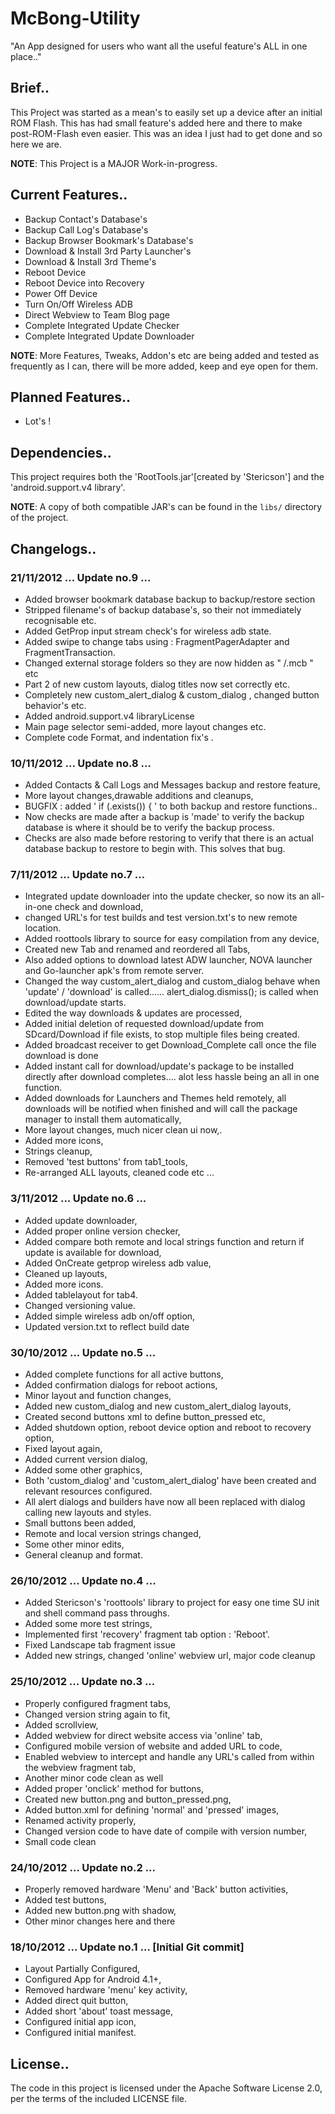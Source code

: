 McBong-Utility
==========================================

"An App designed for users who want all the useful feature's ALL in one place.."

Brief..
------------

This Project was started as a mean's to easily set up a device after
 an initial ROM Flash.
This has had small feature's added here and there to make post-ROM-Flash even easier.
This was an idea I just had to get done and so here we are.

**NOTE**: This Project is a MAJOR Work-in-progress.

Current Features..
------------

* Backup Contact's Database's
* Backup Call Log's Database's
* Backup Browser Bookmark's Database's
* Download & Install 3rd Party Launcher's
* Download & Install 3rd Theme's
* Reboot Device
* Reboot Device into Recovery 
* Power Off Device
* Turn On/Off Wireless ADB 
* Direct Webview to Team Blog page
* Complete Integrated Update Checker
* Complete Integrated Update Downloader

**NOTE**: More Features, Tweaks, Addon's etc are being added and tested as frequently as I can,
there will be more added, keep and eye open for them.

Planned Features..
------------
* Lot's !

Dependencies..
------------
This project requires both the 'RootTools.jar'[created by 'Stericson'] and the 'android.support.v4 library'.

**NOTE**: A copy of both compatible JAR's can be found in the `libs/` directory of
the project.

Changelogs..
------------
### 21/11/2012 ... Update no.9 ...

* Added browser bookmark database backup to backup/restore section
* Stripped filename's of backup database's, so their not immediately 
recognisable etc.
* Added GetProp input stream check's for wireless adb state.
* Added swipe to change tabs using : FragmentPagerAdapter and
FragmentTransaction.
* Changed external storage folders so they are now hidden as " /.mcb " etc
* Part 2 of new custom layouts, dialog titles now set correctly etc.
* Completely new custom_alert_dialog & custom_dialog , changed button 
behavior's etc.
* Added android.support.v4 libraryLicense
* Main page selector semi-added, more layout changes etc.
* Complete code Format, and indentation fix's .

### 10/11/2012 ... Update no.8 ...

* Added Contacts & Call Logs and Messages backup and restore feature,
* More layout changes,drawable additions and cleanups,
* BUGFIX : added ' if (.exists()) { ' to both backup and restore functions..
* Now checks are made after a backup is 'made' to verify the backup
database is where it should be to verify the backup process.
* Checks are also made before restoring to verify that there is an actual
database backup to restore to begin with.
This solves that bug.

### 7/11/2012 ... Update no.7 ...

* Integrated update downloader into the update checker, so now its an 
all-in-one check and download,
* changed URL's for test builds and test version.txt's to new remote location.
* Added roottools library to source for easy compilation from any device,
* Created new Tab and renamed and reordered all Tabs,
* Also added options to download latest ADW launcher, NOVA launcher and
Go-launcher apk's from remote server.
* Changed the way custom_alert_dialog and custom_dialog behave when
'update' / 'download' is called......  alert_dialog.dismiss(); is called
when download/update starts.
* Edited the way downloads & updates are processed,
* Added initial deletion of requested download/update from SDcard/Download
if file exists, to stop multiple files being created.
* Added broadcast receiver to get Download_Complete call once the file
download is done
* Added instant call for download/update's package to be installed
directly after download completes....  alot less hassle being an all in
one function.
* Added downloads for Launchers and Themes held remotely,
all downloads will be notified when finished and will call the package
manager to install them automatically,
* More layout changes, much nicer clean ui now,.
* Added more icons,
* Strings cleanup,
* Removed 'test buttons' from tab1_tools,
* Re-arranged ALL layouts, cleaned code etc ...

### 3/11/2012 ... Update no.6 ...

* Added update downloader,
* Added proper online version checker,
* Added compare both remote and local strings function and return if
update is available for download,
* Added OnCreate getprop wireless adb value,
* Cleaned up layouts,
* Added more icons. 
* Added tablelayout for tab4.
* Changed versioning value.
* Added simple wireless adb on/off option,
* Updated version.txt to reflect build date

### 30/10/2012 ... Update no.5 ...

* Added complete functions for all active buttons,
* Added confirmation dialogs for reboot actions, 
* Minor layout and function changes,
* Added new custom_dialog and new custom_alert_dialog layouts,
* Created second buttons xml to define button_pressed etc,
* Added shutdown option, reboot device option and reboot to recovery option,
* Fixed layout again, 
* Added current version dialog,
* Added some other graphics,
* Both 'custom_dialog' and 'custom_alert_dialog' have been created and
relevant resources configured.
* All alert dialogs and builders have now all been replaced with dialog 
calling new layouts and styles. 
* Small buttons been added,
* Remote and local version strings changed, 
* Some other minor edits,
* General cleanup and format.

### 26/10/2012 ... Update no.4 ...

* Added Stericson's 'roottools' library to project for easy one time SU init and shell command pass throughs.
* Added some more test strings,
* Implemented first 'recovery' fragment tab option : 'Reboot'.
* Fixed Landscape tab fragment issue
* Added new strings, changed 'online' webview url, major code cleanup

### 25/10/2012 ... Update no.3 ...

* Properly configured fragment tabs,
* Changed version string again to fit,
* Added scrollview,  
* Added webview for direct website access via 'online' tab,
* Configured mobile version of website and added URL to code,
* Enabled webview to intercept and handle any URL's called from within the webview
fragment tab, 
* Another minor code clean as well
* Added proper 'onclick' method for buttons,
* Created new button.png and button_pressed.png,
* Added button.xml for defining 'normal' and 'pressed' images, 
* Renamed activity properly, 
* Changed version code to have date of compile with version number, 
* Small code clean

### 24/10/2012 ... Update no.2 ...

* Properly removed hardware 'Menu' and 'Back' button activities,
* Added test buttons, 
* Added new button.png with shadow,
* Other minor changes here and there

### 18/10/2012 ... Update no.1 ... [Initial Git commit]

* Layout Partially Configured,
* Configured App for Android 4.1+, 
* Removed hardware 'menu' key activity,
* Added direct quit button,
* Added short 'about' toast message,
* Configured initial app icon,
* Configured initial manifest.


License..
-------
The code in this project is licensed under the Apache
Software License 2.0, per the terms of the included LICENSE
file.
